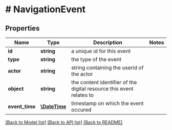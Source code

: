 # # NavigationEvent

## Properties

Name | Type | Description | Notes
------------ | ------------- | ------------- | -------------
**id** | **string** | a unique id for this event | 
**type** | **string** | the type of the event | 
**actor** | **string** | string containing the userid of the actor | 
**object** | **string** | the content identifier of the digital resource this event relates to | 
**event_time** | [**\DateTime**](\DateTime.md) | timestamp on which the event occured | 

[[Back to Model list]](../../README.md#documentation-for-models) [[Back to API list]](../../README.md#documentation-for-api-endpoints) [[Back to README]](../../README.md)


